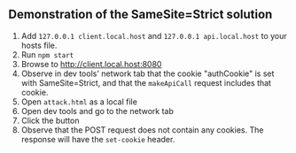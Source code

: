 ## Demonstration of the SameSite=Strict solution

1. Add `127.0.0.1 client.local.host` and `127.0.0.1 api.local.host` to your hosts file.
2. Run `npm start`
3. Browse to http://client.local.host:8080
4. Observe in dev tools' network tab that the cookie "authCookie" is set with SameSite=Strict, and that the `makeApiCall` request includes that cookie.
5. Open `attack.html` as a local file
6. Open dev tools and go to the network tab
7. Click the button
8. Observe that the POST request does not contain any cookies.  The response will have the `set-cookie` header.
